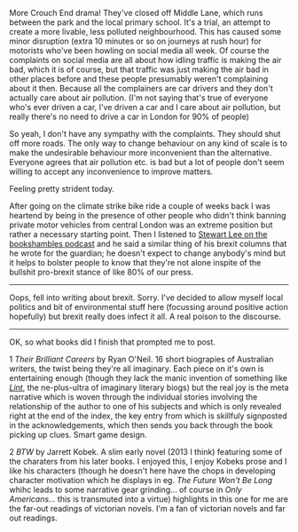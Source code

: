 More Crouch End drama! They've closed off Middle Lane, which runs between the park and the local primary school. It's a trial, an attempt to create a more livable, less polluted neighbourhood. This has caused some minor disruption (extra 10 minutes or so on journeys at rush hour) for motorists  who've been howling on social media all week. Of course the complaints on social media are all about how idling traffic is making the air bad, which it is of course, but that traffic was just making the air bad in other places before and these people presumably weren't complaining about it then. Because all the complainers are car drivers and they don't actually care about air pollution. (I'm not saying that's true of everyone who's ever driven a car, I've driven a car and I care about air pollution, but really there's no need to drive a car in London for 90% of people) 

So yeah, I don't have any sympathy with the complaints. They should shut off more roads. The only way to change behaviour on any kind of scale is to make the undesirable behaviour more inconvenient than the alternative. Everyone agrees that air pollution etc. is bad but a lot of people don't seem willing to accept any inconvenience to improve matters.

Feeling pretty strident today.

After going on the climate strike bike ride a couple of weeks back I was heartend by being in the presence of other people who didn't think banning private motor vehicles from central London was an extreme position but rather a necessary starting point. Then I listened to <a href="https://cosmicshambles.com/bookshambles/stewart-lee-returns-again">Stewart Lee on the bookshambles podcast</a> and he said a similar thing of his brexit columns that he wrote for the guardian; he doesn't expect to change anybody's mind but it helps to bolster people to know that they're not alone inspite of the bullshit pro-brexit stance of like 80% of our press.

---

Oops, fell into writing about brexit. Sorry. I've decided to allow myself local politics and bit of environmental stuff here (focussing around positive action hopefully) but brexit really does infect it all. A real poison to the discourse.

---

OK, so what books did I finish that prompted me to post. 

1 _Their Brilliant Careers_ by Ryan O'Neil. 16 short biograpies of Australian writers, the twist being they're all imaginary. Each piece on it's own is entertaining enough (though they lack the manic invention of something like <a href="http://www.steveaylett.com/Pages/LINTpage.html">_Lint_</a>, the ne-plus-ultra of imaginary literary biogs) but the real joy is the meta narrative which is woven through the individual stories involving the relationship of the author to one of his subjects and which is only revealed right at the end of the index, the key entry from which is skillfuly signposted in the acknowledgements, which then sends you back through the book picking up clues. Smart game design.

2 _BTW_ by Jarrett Kobek. A slim early novel (2013 I think) featuring some of the charaters from his later books. I enjoyed this, I enjoy Kobeks prose and I like his characters (though he doesn't here have the chops in developing character motivation which he displays in eg. _The Future Won't Be Long_ whihc leads to some narrative gear grinding... of course in _Only Americans..._ this is transmuted into a virtue) highlights in this one for me are the far-out readings of victorian novels. I'm a fan of victorian novels and far out readings.
